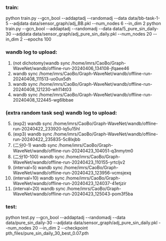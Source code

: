### train: 
python train.py --gcn_bool --addaptadj --randomadj --data data/bb-task-1-5 --adjdata data/sensor_graph/adj_BB.pkl --num_nodes 6 --in_dim 2
python train.py --gcn_bool --addaptadj --randomadj --data data/5_pure_sin_daily-30 --adjdata data/sensor_graph/adj_pure_sin_daily.pkl --num_nodes 20 --in_dim 2 --epochs 100

### wandb log to upload:
1. (not dichotomy)wandb sync /home/imrs/CaoBo/Graph-WaveNet/wandb/offline-run-20240406_134108-jfqaee46
2. wandb sync /home/imrs/CaoBo/Graph-WaveNet/wandb/offline-run-20240408_111513-uo0ux5dh
3. wandb sync /home/imrs/CaoBo/Graph-WaveNet/wandb/offline-run-20240408_121230-wh114t03
4. wandb sync /home/imrs/CaoBo/Graph-WaveNet/wandb/offline-run-20240408_122445-wg6lbbae

### (extra random task seq) wandb log to upload:
5.  (exp2) wandb sync /home/imrs/CaoBo/Graph-WaveNet/wandb/offline-run-20240422_233920-lq5u15hl
6.  (exp3) wandb sync /home/imrs/CaoBo/Graph-WaveNet/wandb/offline-run-20240422_235835-5c8lxjbb
7.  (二分0-1) wandb sync /home/imrs/CaoBo/Graph-WaveNet/wandb/offline-run-20240423_104051-q3nmytm0
8.  (二分10-100) wandb sync /home/imrs/CaoBo/Graph-WaveNet/wandb/offline-run-20240423_110155-yrtcljv2
9.  (interval=5) wandb sync /home/imrs/CaoBo/Graph-WaveNet/wandb/offline-run-20240423_123956-vcmsjexq
10. (interval=10) wandb sync /home/imrs/CaoBo/Graph-WaveNet/wandb/offline-run-20240423_124037-41etjzir
11. (interval=20) wandb sync /home/imrs/CaoBo/Graph-WaveNet/wandb/offline-run-20240423_125043-pom3f5ba

### test: 
python test.py --gcn_bool --addaptadj --randomadj --data data/pure_sin_daily-30 --adjdata data/sensor_graph/adj_pure_sin_daily.pkl --num_nodes 20 --in_dim 2 --checkpoint pth_files/pure_sin_daily_30_best_0.07.pth